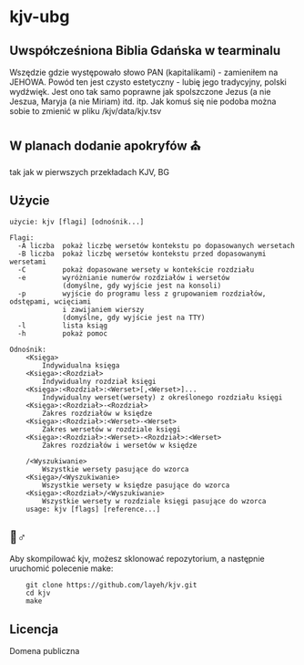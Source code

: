 
# kjv-ubg 

## Uwspółcześniona Biblia Gdańska w tearminalu
Wszędzie gdzie występowało słowo PAN (kapitalikami) - zamieniłem na JEHOWA. Powód ten jest czysto estetyczny - lubię jego tradycyjny, polski wydźwięk. Jest ono tak samo poprawne jak spolszczone Jezus (a nie Jeszua, Maryja (a nie Miriam) itd. itp. Jak komuś się nie podoba można sobie to zmienić w pliku /kjv/data/kjv.tsv

## W planach dodanie apokryfów ⛪
tak jak w pierwszych przekładach KJV, BG

## Użycie
```
użycie: kjv [flagi] [odnośnik...]

Flagi:
  -A liczba  pokaż liczbę wersetów kontekstu po dopasowanych wersetach
  -B liczba  pokaż liczbę wersetów kontekstu przed dopasowanymi wersetami
  -C         pokaż dopasowane wersety w kontekście rozdziału
  -e         wyróżnianie numerów rozdziałów i wersetów
             (domyślne, gdy wyjście jest na konsoli)
  -p         wyjście do programu less z grupowaniem rozdziałów, odstępami, wcięciami
             i zawijaniem wierszy
             (domyślne, gdy wyjście jest na TTY)
  -l         lista ksiąg
  -h         pokaż pomoc

Odnośnik:
    <Księga>
        Indywidualna księga
    <Księga>:<Rozdział>
        Indywidualny rozdział księgi
    <Księga>:<Rozdział>:<Werset>[,<Werset>]...
        Indywidualny werset(wersety) z określonego rozdziału księgi
    <Księga>:<Rozdział>-<Rozdział>
        Zakres rozdziałów w księdze
    <Księga>:<Rozdział>:<Werset>-<Werset>
        Zakres wersetów w rozdziale księgi
    <Księga>:<Rozdział>:<Werset>-<Rozdział>:<Werset>
        Zakres rozdziałów i wersetów w księdze

    /<Wyszukiwanie>
        Wszystkie wersety pasujące do wzorca
    <Księga>/<Wyszukiwanie>
        Wszystkie wersety w księdze pasujące do wzorca
    <Księga>:<Rozdział>/<Wyszukiwanie>
        Wszystkie wersety w rozdziale księgi pasujące do wzorca
    usage: kjv [flags] [reference...]
```
    
## 👷♂

Aby skompilować kjv, możesz sklonować repozytorium, a następnie uruchomić polecenie make:
```
    git clone https://github.com/layeh/kjv.git
    cd kjv
    make
```
## Licencja

Domena publiczna
